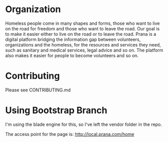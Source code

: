 ﻿# Organization

Homeless people come in many shapes and forms, those who want to live on the road for freedom and those who want to leave the road. Our goal is to make it easier either to live on the road or to leave the road. Prana is a digital platform bridging the information gap between volunteers, organizations and the homeless, for the resources and services they need, such as sanitary and medical services, legal advice and so on. The platform also makes it easier for people to become volunteers and so on.

# Contributing

Please see CONTRIBUTING.md

# Using Bootstrap Branch

I'm using the blade engine for this, so I've left the vendor folder in the repo.

The access point for the page is:
http://local.prana.com/home
